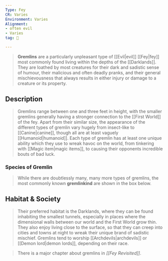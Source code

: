 ```yaml
---
Type: Fey
CR: Varies
Environment: Varies
Alignment:
- often evil
- Varies
tag: 👹

---
```


> **Gremlins** are a particularly unpleasant type of [[Evil|evil]] [[Fey|fey]] most commonly found living within the depths of the [[Darklands]]. They are loathed by most creatures for their dark and sadistic sense of humour, their malicious and often deadly pranks, and their general mischievousness that always results in either injury or damage to a creature or its property.



## Description

> Gremlins range between one and three feet in height, with the smaller gremlins generally having a stronger connection to the [[First World]] of the fey. Apart from their similar size, the appearance of the different types of gremlin vary hugely from insect-like to [[Canine|canine]], though all are at least vaguely [[Humanoid|humanoid]]. Each type of gremlin has at least one unique ability which they use to wreak havoc on the world, from tinkering with [[Magic item|magic items]], to causing their opponents incredible bouts of bad luck.


### Species of Gremlin

> While there are doubtlessly many, many more types of gremlins, the most commonly known **gremlinkind** are shown in the box below.


## Habitat & Society

> Their preferred habitat is the Darklands, where they can be found inhabiting the smallest tunnels, especially in places where the dimensional walls between our world and the First World grow thin. They also enjoy living close to the surface, so that they can creep into cities and towns at night to wreak their unique brand of sadistic mischief.
> Gremlins tend to worship [[Archdevils|archdevils]] or [[Demon lord|demon lords]], depending on their race.


> There is a major chapter about gremlins in *[[Fey Revisited]]*.








